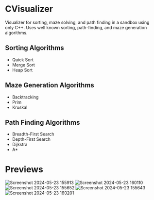 # CVisualizer
Visualizer for sorting, maze solving, and path finding in a sandbox using only C++. Uses well known sorting, path-finding, and maze generation algorithms.

## Sorting Algorithms
- Quick Sort
- Merge Sort
- Heap Sort

## Maze Generation Algorithms
- Backtracking
- Prim
- Kruskal

## Path Finding Algorithms
- Breadth-First Search
- Depth-First Search
- Dijkstra
- A*

# Previews
![Screenshot 2024-05-23 155913](https://github.com/wantouw/CVisualizer/assets/91063309/5fd5ec31-43f4-47be-a505-4c8bf1334114)
![Screenshot 2024-05-23 160110](https://github.com/wantouw/CVisualizer/assets/91063309/4aa00919-14e8-4e47-9451-cbfaa81626e1)
![Screenshot 2024-05-23 155652](https://github.com/wantouw/CVisualizer/assets/91063309/ee6d89a8-800b-4a23-a3c9-4e8b2d661697)
![Screenshot 2024-05-23 155643](https://github.com/wantouw/CVisualizer/assets/91063309/4c677c03-b32e-48ac-9010-d4367c6971e8)
![Screenshot 2024-05-23 160201](https://github.com/wantouw/CVisualizer/assets/91063309/11b39a0d-f5cd-45e1-892c-bb8853f791d5)



